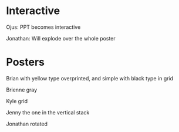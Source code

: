 # Interactive

Ojus: PPT becomes interactive

Jonathan: Will explode over the whole poster

# Posters

Brian with yellow type overprinted, and simple with black type in grid

Brienne gray

Kyle grid

Jenny the one in the vertical stack

Jonathan rotated

